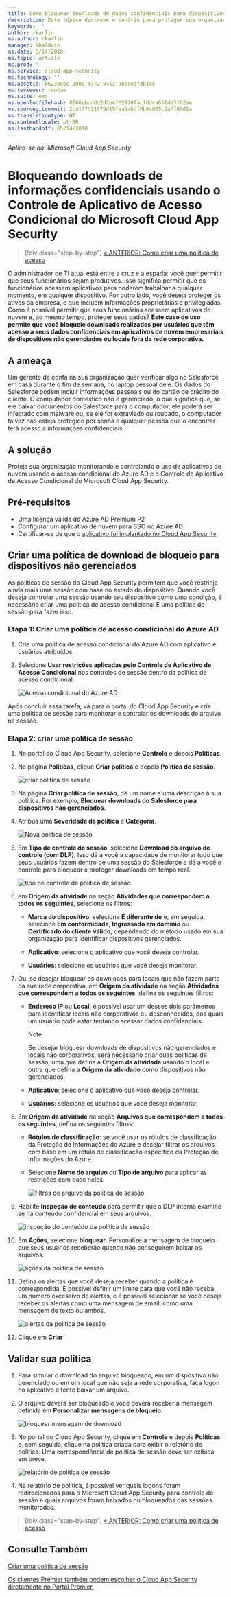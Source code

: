 ```yaml
---
title: Como bloquear downloads de dados confidenciais para dispositivos não gerenciados usando o Controle de Aplicativo de Acesso Condicional do Cloud App Security | Microsoft Docs
description: Este tópico descreve o cenário para proteger sua organização contra downloads de dados confidenciais por dispositivos não gerenciados usando os recursos de proxy reverso do Azure AD.
keywords: ''
author: rkarlin
ms.author: rkarlin
manager: mbaldwin
ms.date: 5/14/2018
ms.topic: article
ms.prod: ''
ms.service: cloud-app-security
ms.technology: ''
ms.assetid: 06238ebc-2088-4372-9412-96cceaf3b145
ms.reviewer: reutam
ms.suite: ems
ms.openlocfilehash: 8686ebcddd2d2eef02970facfddca65fde3f02ae
ms.sourcegitcommit: 2ca1f7b11679d15faa1abdf0b8a805c9aff89d2a
ms.translationtype: HT
ms.contentlocale: pt-BR
ms.lasthandoff: 05/14/2018
---
```

*Aplica-se ao: Microsoft Cloud App Security*



# <a name="blocking-downloads-of-sensitive-information-using-microsoft-cloud-app-security-conditional-access-app-control"></a>Bloqueando downloads de informações confidenciais usando o Controle de Aplicativo de Acesso Condicional do Microsoft Cloud App Security

>[!div class="step-by-step"]
[« ANTERIOR: Como criar uma política de acesso](access-policy-aad.md)

O administrador de TI atual está entre a cruz e a espada: você quer permitir que seus funcionários sejam produtivos. Isso significa permitir que os funcionários acessem aplicativos para poderem trabalhar a qualquer momento, em qualquer dispositivo. Por outro lado, você deseja proteger os ativos da empresa, e que incluem informações proprietárias e privilegiadas. Como é possível permitir que seus funcionários acessem aplicativos de nuvem e, ao mesmo tempo, proteger seus dados? **Este caso de uso permite que você bloqueie downloads realizados por usuários que têm acesso a seus dados confidenciais em aplicativos de nuvem empresariais de dispositivos não gerenciados ou locais fora da rede corporativa.**


## <a name="the-threat"></a>A ameaça
Um gerente de conta na sua organização quer verificar algo no Salesforce em casa durante o fim de semana, no laptop pessoal dele. Os dados do Salesforce podem incluir informações pessoais ou do cartão de crédito do cliente. O computador doméstico não é gerenciado, o que significa que, se ele baixar documentos do Salesforce para o computador, ele poderá ser infectado com malware ou, se ele for extraviado ou roubado, o computador talvez não esteja protegido por senha e qualquer pessoa que o encontrar terá acesso a informações confidenciais. 

## <a name="the-solution"></a>A solução
Proteja sua organização monitorando e controlando o uso de aplicativos de nuvem usando o acesso condicional do Azure AD e o Controle de Aplicativo de Acesso Condicional do Microsoft Cloud App Security.  

## <a name="prerequisites"></a>Pré-requisitos

- Uma licença válida do Azure AD Premium P2
- Configurar um aplicativo de nuvem para SSO no Azure AD  
- Certificar-se de que o [aplicativo foi implantado no Cloud App Security](proxy-deployment-aad.md)

## <a name="create-a-block-download-policy-for-unmanaged-devices"></a>Criar uma política de download de bloqueio para dispositivos não gerenciados  

As políticas de sessão do Cloud App Security permitem que você restrinja ainda mais uma sessão com base no estado do dispositivo. Quando você deseja controlar uma sessão usando seu dispositivo como uma condição, é necessário criar uma política de acesso condicional E uma política de sessão para fazer isso.  

### <a name="step-1-create-an-azure-ad-conditional-access-policy"></a>Etapa 1: Criar uma política de acesso condicional do Azure AD

1. Crie uma política de acesso condicional do Azure AD com aplicativo e usuários atribuídos.
2. Selecione **Usar restrições aplicadas pelo Controle de Aplicativo de Acesso Condicional** nos controles de sessão dentro da política de acesso condicional.   

   ![Acesso condicional do Azure AD](./media/proxy-deploy-restrictions-aad.png)

Após concluir essa tarefa, vá para o portal do Cloud App Security e crie uma política de sessão para monitorar e controlar os downloads de arquivo na sessão.

### <a name="step-2-create-a-session-policy"></a>Etapa 2: criar uma política de sessão

1. No portal do Cloud App Security, selecione **Controle** e depois **Políticas**. 

2. Na página **Políticas**, clique **Criar política** e depois **Política de sessão**.
 
   ![criar política de sessão](./media/create-session-policy.png)

3. Na página **Criar política de sessão**, dê um nome e uma descrição à sua política. Por exemplo, **Bloquear downloads do Salesforce para dispositivos não gerenciados**.

4. Atribua uma **Severidade da política** e **Categoria**.

   ![Nova política de sessão](./media/new-session-policy.png)

5. Em **Tipo de controle de sessão**, selecione **Download do arquivo de controle (com DLP)**. Isso dá a você a capacidade de monitorar tudo que seus usuários fazem dentro de uma sessão do Salesforce e dá a você o controle para bloquear e proteger downloads em tempo real.

   ![tipo de controle da política de sessão](./media/session-policy-control-type.png)

6. em **Origem da atividade** na seção **Atividades que correspondem a todos os seguintes**, selecione os filtros: 
    
   - **Marca do dispositivo**: selecione **É diferente de** e, em seguida, selecione **Em conformidade**, **Ingressado em domínio** ou **Certificado do cliente válido**, dependendo do método usado em sua organização para identificar dispositivos gerenciados. 
    
   - **Aplicativo**: selecione o aplicativo que você deseja controlar.  

   - **Usuários**: selecione os usuários que você deseja monitorar.  
    
7. Ou, se desejar bloquear os downloads para locais que não fazem parte da sua rede corporativa, em **Origem da atividade** na seção **Atividades que correspondem a todos os seguintes**, defina os seguintes filtros: 

   - **Endereço IP** ou **Local**: é possível usar um desses dois parâmetros para identificar locais não corporativos ou desconhecidos, dos quais um usuário pode estar tentando acessar dados confidenciais.

     > [!NOTE]
     > Se desejar bloquear downloads de dispositivos não gerenciados e locais não corporativos, será necessário criar duas políticas de sessão, uma que defina a **Origem da atividade** usando o local e outra que defina a **Origem da atividade** como dispositivos não gerenciados.
 
   - **Aplicativo**: selecione o aplicativo que você deseja controlar.    
   
   - **Usuários**: selecione os usuários que você deseja monitorar.  

8. Em **Origem da atividade** na seção **Arquivos que correspondem a todos os seguintes**, defina os seguintes filtros: 
   
   - **Rótulos de classificação**: se você usar os rótulos de classificação da Proteção de Informações do Azure e desejar filtrar os arquivos com base em um rótulo de classificação específico da Proteção de Informações do Azure.
   
   - Selecione **Nome do arquivo** ou **Tipo de arquivo** para aplicar as restrições com base neles.
 
     ![filtros de arquivo da política de sessão](./media/session-policy-file-filters.png)

9. Habilite **Inspeção de conteúdo** para permitir que a DLP interna examine se há conteúdo confidencial em seus arquivos. 

   ![inspeção do conteúdo da política de sessão](./media/session-policy-content-inspection.png)

10. Em **Ações**, selecione **bloquear**. Personalize a mensagem de bloqueio que seus usuários receberão quando não conseguirem baixar os arquivos.  

    ![ações da política de sessão](./media/session-policy-actions.png)

11. Defina os alertas que você deseja receber quando a política é correspondida. É possível definir um limite para que você não receba um número excessivo de alertas, e é possível selecionar se você deseja receber os alertas como uma mensagem de email, como uma mensagem de texto ou ambos.

    ![alertas da política de sessão](./media/session-policy-alert.png)


12. Clique em **Criar**  
 

## <a name="validate-your-policy"></a>Validar sua política 

1. Para simular o download do arquivo bloqueado, em um dispositivo não gerenciado ou em um local que não seja a rede corporativa, faça logon no aplicativo e tente baixar um arquivo. 

2. O arquivo deverá ser bloqueado e você deverá receber a mensagem definida em **Personalizar mensagens de bloqueio**. 

   ![bloquear mensagem de download](./media/block-download-message.png)

3. No portal do Cloud App Security, clique em **Controle** e depois **Políticas** e, sem seguida, clique na política criada para exibir o relatório de política. Uma correspondência de política de sessão deve ser exibida em breve. 
 
   ![relatório de política de sessão](./media/session-policy-report.png)

4. Na relatório de política, é possível ver quais logons foram redirecionados para o Microsoft Cloud App Security para controle de sessão e quais arquivos foram baixados ou bloqueados das sessões monitoradas.


>[!div class="step-by-step"]
[« ANTERIOR: Como criar uma política de acesso](access-policy-aad.md)



## <a name="see-also"></a>Consulte Também  
[Criar uma política de sessão](session-policy-aad.md)   

[Os clientes Premier também podem escolher o Cloud App Security diretamente no Portal Premier.](https://premier.microsoft.com/)  
  
  